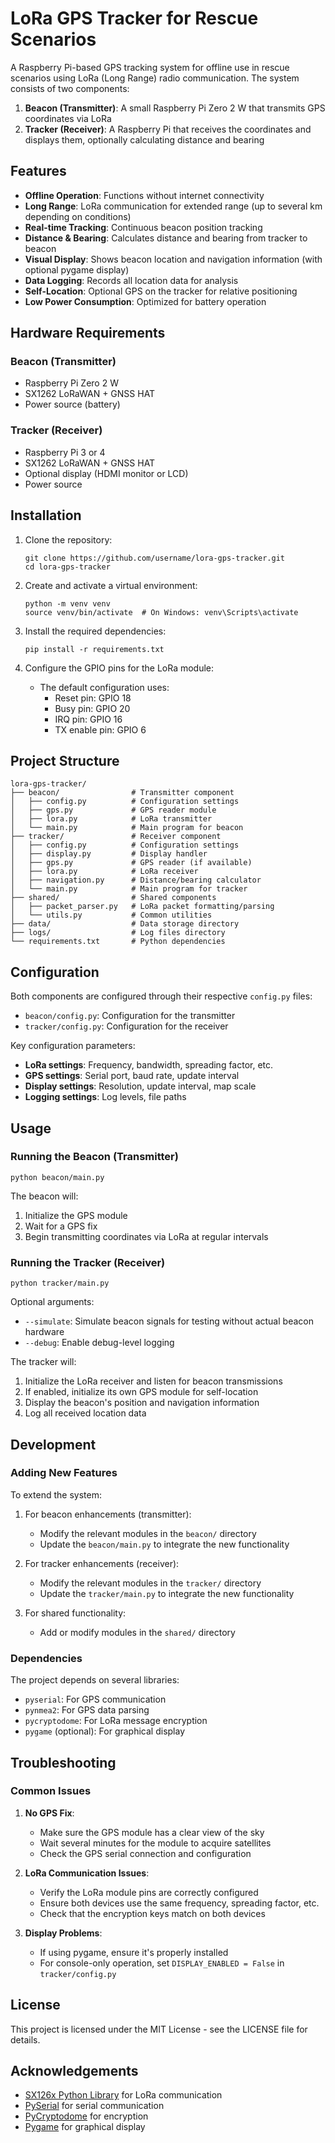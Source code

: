 # LoRa GPS Tracker for Rescue Scenarios

A Raspberry Pi-based GPS tracking system for offline use in rescue scenarios using LoRa (Long Range) radio communication. The system consists of two components:

1. **Beacon (Transmitter)**: A small Raspberry Pi Zero 2 W that transmits GPS coordinates via LoRa
2. **Tracker (Receiver)**: A Raspberry Pi that receives the coordinates and displays them, optionally calculating distance and bearing

## Features

- **Offline Operation**: Functions without internet connectivity
- **Long Range**: LoRa communication for extended range (up to several km depending on conditions)
- **Real-time Tracking**: Continuous beacon position tracking
- **Distance & Bearing**: Calculates distance and bearing from tracker to beacon
- **Visual Display**: Shows beacon location and navigation information (with optional pygame display)
- **Data Logging**: Records all location data for analysis
- **Self-Location**: Optional GPS on the tracker for relative positioning
- **Low Power Consumption**: Optimized for battery operation

## Hardware Requirements

### Beacon (Transmitter)
- Raspberry Pi Zero 2 W
- SX1262 LoRaWAN + GNSS HAT
- Power source (battery)

### Tracker (Receiver)
- Raspberry Pi 3 or 4
- SX1262 LoRaWAN + GNSS HAT
- Optional display (HDMI monitor or LCD)
- Power source

## Installation

1. Clone the repository:
   ```
   git clone https://github.com/username/lora-gps-tracker.git
   cd lora-gps-tracker
   ```

2. Create and activate a virtual environment:
   ```
   python -m venv venv
   source venv/bin/activate  # On Windows: venv\Scripts\activate
   ```

3. Install the required dependencies:
   ```
   pip install -r requirements.txt
   ```

4. Configure the GPIO pins for the LoRa module:
   - The default configuration uses:
     - Reset pin: GPIO 18
     - Busy pin: GPIO 20
     - IRQ pin: GPIO 16
     - TX enable pin: GPIO 6

## Project Structure

```
lora-gps-tracker/
├── beacon/                # Transmitter component
│   ├── config.py          # Configuration settings
│   ├── gps.py             # GPS reader module
│   ├── lora.py            # LoRa transmitter
│   └── main.py            # Main program for beacon
├── tracker/               # Receiver component
│   ├── config.py          # Configuration settings
│   ├── display.py         # Display handler
│   ├── gps.py             # GPS reader (if available)
│   ├── lora.py            # LoRa receiver
│   ├── navigation.py      # Distance/bearing calculator
│   └── main.py            # Main program for tracker
├── shared/                # Shared components
│   ├── packet_parser.py   # LoRa packet formatting/parsing
│   └── utils.py           # Common utilities
├── data/                  # Data storage directory
├── logs/                  # Log files directory
└── requirements.txt       # Python dependencies
```

## Configuration

Both components are configured through their respective `config.py` files:

- `beacon/config.py`: Configuration for the transmitter
- `tracker/config.py`: Configuration for the receiver

Key configuration parameters:

- **LoRa settings**: Frequency, bandwidth, spreading factor, etc.
- **GPS settings**: Serial port, baud rate, update interval
- **Display settings**: Resolution, update interval, map scale
- **Logging settings**: Log levels, file paths

## Usage

### Running the Beacon (Transmitter)

```
python beacon/main.py
```

The beacon will:
1. Initialize the GPS module
2. Wait for a GPS fix
3. Begin transmitting coordinates via LoRa at regular intervals

### Running the Tracker (Receiver)

```
python tracker/main.py
```

Optional arguments:
- `--simulate`: Simulate beacon signals for testing without actual beacon hardware
- `--debug`: Enable debug-level logging

The tracker will:
1. Initialize the LoRa receiver and listen for beacon transmissions
2. If enabled, initialize its own GPS module for self-location
3. Display the beacon's position and navigation information
4. Log all received location data

## Development

### Adding New Features

To extend the system:

1. For beacon enhancements (transmitter):
   - Modify the relevant modules in the `beacon/` directory
   - Update the `beacon/main.py` to integrate the new functionality

2. For tracker enhancements (receiver):
   - Modify the relevant modules in the `tracker/` directory
   - Update the `tracker/main.py` to integrate the new functionality

3. For shared functionality:
   - Add or modify modules in the `shared/` directory

### Dependencies

The project depends on several libraries:
- `pyserial`: For GPS communication
- `pynmea2`: For GPS data parsing
- `pycryptodome`: For LoRa message encryption
- `pygame` (optional): For graphical display

## Troubleshooting

### Common Issues

1. **No GPS Fix**:
   - Make sure the GPS module has a clear view of the sky
   - Wait several minutes for the module to acquire satellites
   - Check the GPS serial connection and configuration

2. **LoRa Communication Issues**:
   - Verify the LoRa module pins are correctly configured
   - Ensure both devices use the same frequency, spreading factor, etc.
   - Check that the encryption keys match on both devices

3. **Display Problems**:
   - If using pygame, ensure it's properly installed
   - For console-only operation, set `DISPLAY_ENABLED = False` in `tracker/config.py`

## License

This project is licensed under the MIT License - see the LICENSE file for details.

## Acknowledgements

- [SX126x Python Library](https://github.com/YOUR-USERNAME/sx126x_lorawan_hat_code) for LoRa communication
- [PySerial](https://github.com/pyserial/pyserial) for serial communication
- [PyCryptodome](https://github.com/Legrandin/pycryptodome) for encryption
- [Pygame](https://www.pygame.org/) for graphical display
